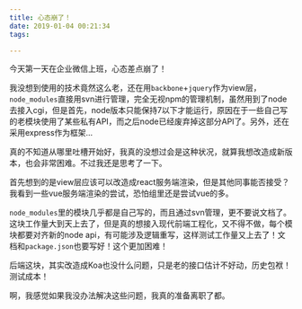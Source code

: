 ```yaml
---
title: 心态崩了！
date: 2019-01-04 00:21:34
tags:

---
```


今天第一天在企业微信上班，心态差点崩了！

我没想到使用的技术竟然这么老，还在用`backbone`+`jquery`作为view层，`node_modules`直接用svn进行管理，完全无视npm的管理机制，虽然用到了node去接入cgi，但是首先，node版本只能保持7以下才能运行，原因在于一些自己写的老模块使用了某些私有API，而之后node已经废弃掉这部分API了。另外，还在采用express作为框架...

真的不知道从哪里吐槽开始好，我真的没想过会是这种状况，就算我想改造成新版本，也会非常困难。不过我还是思考了一下。

首先想到的是view层应该可以改造成react服务端渲染，但是其他同事能否接受？我看到一些vue服务端渲染的尝试，恐怕组里还是尝试vue的多。

`node_modules`里的模块几乎都是自己写的，而且通过svn管理，更不要说文档了。这块工作量大到天上去了，但是真的想接入现代前端工程化，又不得不做，每个模块都要对齐新的node api，有可能涉及逻辑重写，这样测试工作量又上去了！文档和`package.json`也要写好！这个更加困难！

后端这块，其实改造成Koa也没什么问题，只是老的接口估计不好动，历史包袱！测试成本！

啊，我感觉如果我没办法解决这些问题，我真的准备离职了都。